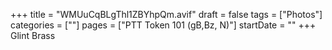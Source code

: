 +++
title = "WMUuCqBLgThl1ZBYhpQm.avif"
draft = false
tags = ["Photos"]
categories = [""]
pages = ["PTT Token 101 (gB,Bz, N)"]
startDate = ""
+++
Glint Brass
